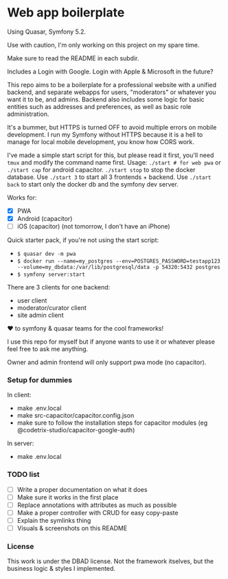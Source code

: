 Web app boilerplate
===

Using Quasar, Symfony 5.2.

Use with caution, I'm only working on this project on my spare time.

Make sure to read the README in each subdir.

Includes a Login with Google. Login with Apple & Microsoft in the future?

This repo aims to be a boilerplate for a professional website with a unified backend, and separate webapps for users, "moderators" or whatever you want it to be, and admins.
Backend also includes some logic for basic entities such as addresses and preferences, as well as basic role administration.

It's a bummer, but HTTPS is turned OFF to avoid multiple errors on mobile development.
I run my Symfony without HTTPS because it is a hell to manage for local mobile development, you know how CORS work.

I've made a simple start script for this, but please read it first, you'll need `tmux` and modify the command name first.
Usage: `./start # for web pwa` or `./start cap` for android capacitor. `./start stop` to stop the docker database.
Use `./start 3` to start all 3 frontends + backend.
Use `./start back` to start only the docker db and the symfony dev server.

Works for:
* [x] PWA
* [x] Android (capacitor)
* [ ] iOS (capacitor) (not tomorrow, I don't have an iPhone)

Quick starter pack, if you're not using the start script:
* `$ quasar dev -m pwa`
* `$ docker run --name=my_postgres --env=POSTGRES_PASSWORD=testapp123 --volume=my_dbdata:/var/lib/postgresql/data -p 54320:5432 postgres`
* `$ symfony server:start`

There are 3 clients for one backend:
* user client
* moderator/curator client
* site admin client

❤️ to symfony & quasar teams for the cool frameworks!

I use this repo for myself but if anyone wants to use it or whatever please feel free to ask me anything.

Owner and admin frontend will only support pwa mode (no capacitor).

### Setup for dummies

In client:
* make .env.local
* make src-capacitor/capacitor.config.json
* make sure to follow the installation steps for capacitor modules (eg @codetrix-studio/capacitor-google-auth)

In server: 
* make .env.local

### TODO list

* [ ] Write a proper documentation on what it does
* [ ] Make sure it works in the first place
* [ ] Replace annotations with attributes as much as possible
* [ ] Make a proper controller with CRUD for easy copy-paste
* [ ] Explain the symlinks thing
* [ ] Visuals & screenshots on this README

### License

This work is under the DBAD license. Not the framework itselves, but the business logic & styles I implemented.
